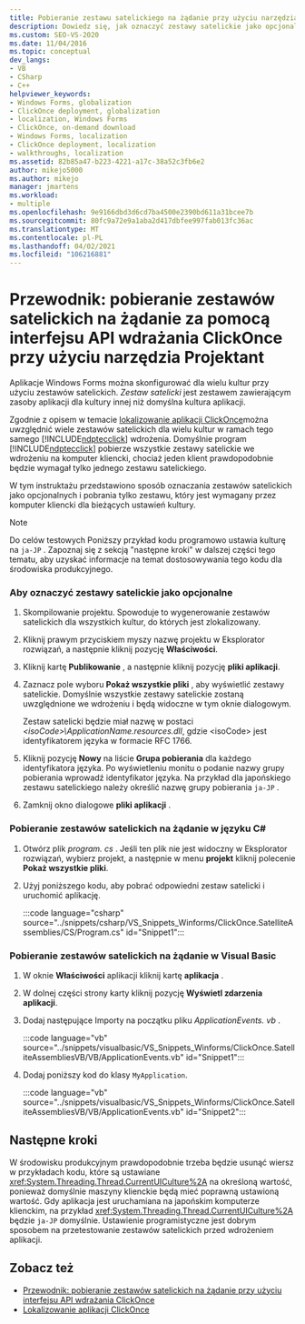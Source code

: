```yaml
---
title: Pobieranie zestawu satelickiego na żądanie przy użyciu narzędzia ClickOnce Designer
description: Dowiedz się, jak oznaczyć zestawy satelickie jako opcjonalne przy użyciu narzędzia Projektant i pobrać tylko zestaw, a komputer kliencki musi mieć aktualne ustawienia kultury.
ms.custom: SEO-VS-2020
ms.date: 11/04/2016
ms.topic: conceptual
dev_langs:
- VB
- CSharp
- C++
helpviewer_keywords:
- Windows Forms, globalization
- ClickOnce deployment, globalization
- localization, Windows Forms
- ClickOnce, on-demand download
- Windows Forms, localization
- ClickOnce deployment, localization
- walkthroughs, localization
ms.assetid: 82b85a47-b223-4221-a17c-38a52c3fb6e2
author: mikejo5000
ms.author: mikejo
manager: jmartens
ms.workload:
- multiple
ms.openlocfilehash: 9e9166dbd3d6cd7ba4500e2390bd611a31bcee7b
ms.sourcegitcommit: 80fc9a72e9a1aba2d417dbfee997fab013fc36ac
ms.translationtype: MT
ms.contentlocale: pl-PL
ms.lasthandoff: 04/02/2021
ms.locfileid: "106216881"
---
```

# <a name="walkthrough-download-satellite-assemblies-on-demand-with-the-clickonce-deployment-api-using-the-designer"></a>Przewodnik: pobieranie zestawów satelickich na żądanie za pomocą interfejsu API wdrażania ClickOnce przy użyciu narzędzia Projektant
Aplikacje Windows Forms można skonfigurować dla wielu kultur przy użyciu zestawów satelickich. *Zestaw satelicki* jest zestawem zawierającym zasoby aplikacji dla kultury innej niż domyślna kultura aplikacji.

 Zgodnie z opisem w temacie [lokalizowanie aplikacji ClickOnce](../deployment/localizing-clickonce-applications.md)można uwzględnić wiele zestawów satelickich dla wielu kultur w ramach tego samego [!INCLUDE[ndptecclick](../deployment/includes/ndptecclick_md.md)] wdrożenia. Domyślnie program [!INCLUDE[ndptecclick](../deployment/includes/ndptecclick_md.md)] pobierze wszystkie zestawy satelickie we wdrożeniu na komputer kliencki, chociaż jeden klient prawdopodobnie będzie wymagał tylko jednego zestawu satelickiego.

 W tym instruktażu przedstawiono sposób oznaczania zestawów satelickich jako opcjonalnych i pobrania tylko zestawu, który jest wymagany przez komputer kliencki dla bieżących ustawień kultury.

> [!NOTE]
> Do celów testowych Poniższy przykład kodu programowo ustawia kulturę na `ja-JP` . Zapoznaj się z sekcją "następne kroki" w dalszej części tego tematu, aby uzyskać informacje na temat dostosowywania tego kodu dla środowiska produkcyjnego.

### <a name="to-mark-satellite-assemblies-as-optional"></a>Aby oznaczyć zestawy satelickie jako opcjonalne

1. Skompilowanie projektu. Spowoduje to wygenerowanie zestawów satelickich dla wszystkich kultur, do których jest zlokalizowany.

2. Kliknij prawym przyciskiem myszy nazwę projektu w Eksplorator rozwiązań, a następnie kliknij pozycję **Właściwości**.

3. Kliknij kartę **Publikowanie** , a następnie kliknij pozycję **pliki aplikacji**.

4. Zaznacz pole wyboru **Pokaż wszystkie pliki** , aby wyświetlić zestawy satelickie. Domyślnie wszystkie zestawy satelickie zostaną uwzględnione we wdrożeniu i będą widoczne w tym oknie dialogowym.

     Zestaw satelicki będzie miał nazwę w postaci *\<isoCode>\ApplicationName.resources.dll*, gdzie \<isoCode> jest identyfikatorem języka w formacie RFC 1766.

5. Kliknij pozycję **Nowy** na liście **Grupa pobierania** dla każdego identyfikatora języka. Po wyświetleniu monitu o podanie nazwy grupy pobierania wprowadź identyfikator języka. Na przykład dla japońskiego zestawu satelickiego należy określić nazwę grupy pobierania `ja-JP` .

6. Zamknij okno dialogowe **pliki aplikacji** .

### <a name="to-download-satellite-assemblies-on-demand-in-c"></a>Pobieranie zestawów satelickich na żądanie w języku C\#

1. Otwórz plik *program. cs* . Jeśli ten plik nie jest widoczny w Eksplorator rozwiązań, wybierz projekt, a następnie w menu **projekt** kliknij polecenie **Pokaż wszystkie pliki**.

2. Użyj poniższego kodu, aby pobrać odpowiedni zestaw satelicki i uruchomić aplikację.

     :::code language="csharp" source="../snippets/csharp/VS_Snippets_Winforms/ClickOnce.SatelliteAssemblies/CS/Program.cs" id="Snippet1":::

### <a name="to-download-satellite-assemblies-on-demand-in-visual-basic"></a>Pobieranie zestawów satelickich na żądanie w Visual Basic

1. W oknie **Właściwości** aplikacji kliknij kartę **aplikacja** .

2. W dolnej części strony karty kliknij pozycję **Wyświetl zdarzenia aplikacji**.

3. Dodaj następujące Importy na początku pliku *ApplicationEvents. vb* .

     :::code language="vb" source="../snippets/visualbasic/VS_Snippets_Winforms/ClickOnce.SatelliteAssembliesVB/VB/ApplicationEvents.vb" id="Snippet1":::

4. Dodaj poniższy kod do klasy `MyApplication`.

     :::code language="vb" source="../snippets/visualbasic/VS_Snippets_Winforms/ClickOnce.SatelliteAssembliesVB/VB/ApplicationEvents.vb" id="Snippet2":::

## <a name="next-steps"></a>Następne kroki
 W środowisku produkcyjnym prawdopodobnie trzeba będzie usunąć wiersz w przykładach kodu, które są ustawiane <xref:System.Threading.Thread.CurrentUICulture%2A> na określoną wartość, ponieważ domyślnie maszyny klienckie będą mieć poprawną ustawioną wartość. Gdy aplikacja jest uruchamiana na japońskim komputerze klienckim, na przykład <xref:System.Threading.Thread.CurrentUICulture%2A> będzie `ja-JP` domyślnie. Ustawienie programistyczne jest dobrym sposobem na przetestowanie zestawów satelickich przed wdrożeniem aplikacji.

## <a name="see-also"></a>Zobacz też
- [Przewodnik: pobieranie zestawów satelickich na żądanie przy użyciu interfejsu API wdrażania ClickOnce](../deployment/walkthrough-downloading-satellite-assemblies-on-demand-with-the-clickonce-deployment-api.md)
- [Lokalizowanie aplikacji ClickOnce](../deployment/localizing-clickonce-applications.md)

